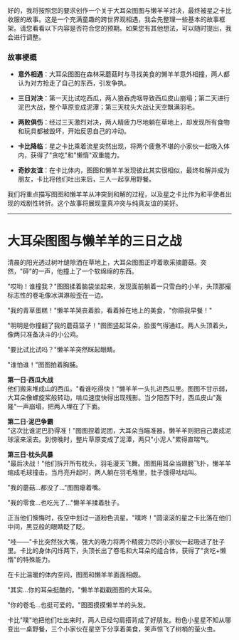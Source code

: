 好的，我将按照您的要求创作一个关于大耳朵图图与懒羊羊对决，最终被星之卡比收服的故事。这是一个充满童趣的跨世界观相遇，我会先整理一些基本的故事框架。请您看看以下内容是否符合您的预期。如果您有其他想法，可以随时提出，我会进行调整。

### 故事梗概

- **意外相遇**：大耳朵图图在森林采蘑菇时与寻找美食的懒羊羊意外相撞，两人都认为对方抢走了自己的东西，引发争执。

- **三日对决**：第一天比试吃西瓜，两人狼吞虎咽导致西瓜皮山崩塌；第二天进行泥巴大战，整个草原变成泥潭；第三天枕头大战让天空飘满羽毛。

- **两败俱伤**：经过三天激烈对决，两人精疲力尽地躺在草地上，却发现所有食物和玩具都被毁坏，开始反思自己的冲动。

- **卡比降临**：星之卡比乘着流星突然出现，将两个疲惫不堪的小家伙一起吸入体内，获得了"贪吃"和"懒惰"双重能力。

- **奇妙友谊**：在卡比体内，图图和懒羊羊发现彼此其实很相似，最终和解并成为朋友，卡比将他们吐出来后，三人一起享用野餐。

我们将重点描写图图和懒羊羊从冲突到和解的过程，以及星之卡比作为和平使者出现的戏剧性转折。这个故事将展现童真冲突与纯真友谊的美好。

---

# 大耳朵图图与懒羊羊的三日之战

清晨的阳光透过树叶缝隙洒在草地上，大耳朵图图正哼着歌采摘蘑菇。突然，"砰"的一声，他撞上了一个软绵绵的东西。

"哎哟！谁撞我？"图图揉着脑袋坐起来，发现面前躺着一只雪白的小羊，头顶那撮标志性的卷毛像冰淇淋般歪在一边。

"我的青草蛋糕！"懒羊羊哭丧着脸，看着掉在地上的美食，"你赔我早餐！"

"明明是你撞翻了我的蘑菇篮子！"图图竖起耳朵，脸蛋气得通红。两人头顶着头，像两只准备决斗的小公鸡。

"要比试比试吗？"懒羊羊突然眯起眼睛。

"谁怕谁！"图图拍着胸脯。

**第一日·西瓜大战**  
他们搬来堆成山的西瓜。"看谁吃得快！"懒羊羊一头扎进西瓜里。图图不甘示弱，大耳朵像螺旋桨般转动，啃瓜速度快得出现残影。当夕阳西下时，西瓜皮山"轰隆"一声崩塌，把两人埋在了下面。

**第二日·泥巴争霸**  
"这次比谁泥巴扔得准！"图图捏着泥团，大耳朵当瞄准器。懒羊羊则把自己裹成泥球滚来滚去。到傍晚时，整片草原变成了泥潭，两只"小泥人"累得直喘气。

**第三日·枕头风暴**  
"最后决战！"他们拆开所有枕头，羽毛漫天飞舞。图图用耳朵当翅膀飞扑，懒羊羊缩成毛球撞击。当月亮升起时，两人躺在羽毛堆里，肚子饿得咕咕叫。

"我的蘑菇...都没了..."图图瘪着嘴。

"我的零食...也吃光了..."懒羊羊揉着肚子。

正当他们懊悔时，夜空中划过一道粉色流星。"噗咚！"圆滚滚的星之卡比落在他们中间，黑豆般的眼睛眨了眨。

"哇——"卡比突然张大嘴，强大的吸力将两个精疲力尽的小家伙一起吸进了肚子里。卡比的身体闪烁两下，头顶长出了卷毛和大耳朵的组合体，获得了"贪吃+懒惰"的特殊能力。

在卡比温暖的体内空间，图图和懒羊羊面面相觑。

"其实...你的耳朵挺酷的。"懒羊羊戳戳图图的大耳朵。

"你的卷毛...也挺可爱的。"图图摸摸懒羊羊的头发。

卡比"噗"地把他们吐出来时，两人已经勾肩搭背成了好朋友。粉色小星星不知从哪变出一桌野餐，三个小家伙在星空下分享着美食，笑声惊飞了树梢的萤火虫。